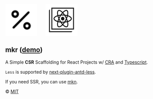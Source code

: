 <div>
  <img
    src="https://raw.githubusercontent.com/SolidZORO/mkr/master/public/favicons/logo.svg"
    width="100"
    height="100"
  />
  <img
    src="https://raw.githubusercontent.com/SolidZORO/mkr/master/public/favicons/logo.svg"
    width="20"
    height="0"
  />
  <img
    src="https://raw.githubusercontent.com/SolidZORO/mkr/master/public/favicons/logocra.svg"
    width="100"
    height="100"
  />
</div>



## mkr ([demo](https://mkr.vercel.app/))

A Simple **CSR** Scaffolding for React Projects w/ [CRA](https://create-react-app.dev/) and [Typescript](https://www.typescriptlang.org/).

`Less` is supported by [next-plugin-antd-less](https://github.com/SolidZORO/next-plugin-antd-less).

If you need SSR, you can use [mkn](https://github.com/SolidZORO/mkn).


© [MIT](https://github.com/SolidZORO/mkr/blob/master/LICENSE)
